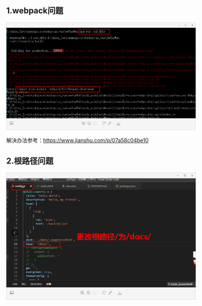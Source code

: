 ## 1.webpack问题

![1586097933341](FAQ.assets/1586097933341.png)

解决办法参考：https://www.jianshu.com/p/07a58c04be10



## 2.根路径问题

![1586098144114](FAQ.assets/1586098144114.png)